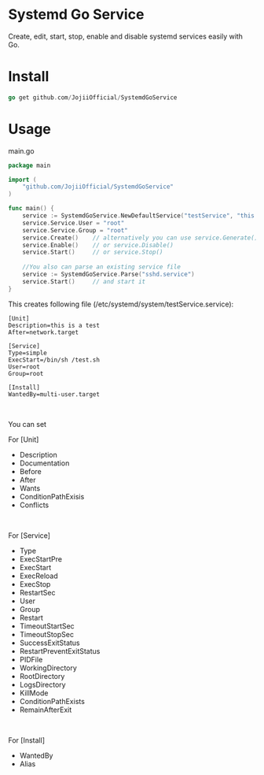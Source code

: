 # Systemd Go Service
Create, edit, start, stop, enable and disable systemd services easily with Go.

# Install
```Go
go get github.com/JojiiOfficial/SystemdGoService
```

# Usage

main.go
```Go
package main

import (
	"github.com/JojiiOfficial/SystemdGoService"
)

func main() {
	service := SystemdGoService.NewDefaultService("testService", "this is a test", "/bin/sh /test.sh")
	service.Service.User = "root"
	service.Service.Group = "root"
	service.Create() 	// alternatively you can use service.Generate() to get the content as string instead
	service.Enable() 	// or service.Disable()
	service.Start() 	// or service.Stop()
	
	//You also can parse an existing service file
	service := SystemdGoService.Parse("sshd.service")
	service.Start()		// and start it
}
``` 
This creates following file (/etc/systemd/system/testService.service):
```
[Unit]
Description=this is a test
After=network.target

[Service]
Type=simple
ExecStart=/bin/sh /test.sh
User=root
Group=root

[Install]
WantedBy=multi-user.target
```
<br>

You can set

For [Unit]
  
- Description
- Documentation
- Before
- After
- Wants
- ConditionPathExisis
- Conflicts
<br>

For [Service]

- Type
- ExecStartPre
- ExecStart
- ExecReload
- ExecStop
- RestartSec
- User
- Group
- Restart
- TimeoutStartSec
- TimeoutStopSec
- SuccessExitStatus
- RestartPreventExitStatus
- PIDFile
- WorkingDirectory
- RootDirectory
- LogsDirectory
- KillMode
- ConditionPathExists
- RemainAfterExit
<br>

For [Install]
- WantedBy
- Alias
